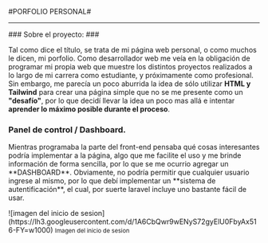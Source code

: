 #PORFOLIO PERSONAL#
<hr>
### Sobre el proyecto: ###
<p>Tal como dice el título, se trata de mi página web personal, o como muchos le dicen, mi porfolio.
Como desarrollador web me veía en la obligación de programar mi propia web que muestre los distintos proyectos realizados a lo largo de mi carrera como estudiante, y próximamente como profesional. Sin embargo, me parecía un poco aburrida la idea de sólo utilizar <strong>HTML y Tailwind</strong> para crear una página simple que no se me presente como un <strong>"desafío"</strong>, por lo que decidí llevar la idea un poco mas allá e intentar <strong>aprender lo máximo posible durante el proceso</strong>.</p>

### Panel de control / Dashboard. ###
<p>Mientras programaba la parte del front-end pensaba qué cosas interesantes podría implementar a la página, algo que me facilite el uso y me brinde información de forma sencilla, por lo que se me ocurrio agregar un **DASHBOARD**. Obviamente, no podría permitir que cualquier usuario ingrese al mismo, por lo que debí implementar un **sistema de autentificación**, el cual, por suerte laravel incluye uno bastante fácil de usar.</p>
![imagen del inicio de sesion](https://lh3.googleusercontent.com/d/1A6CbQwr9wENyS72gyElU0FbyAx516-FY=w1000)
<small>Imagen del inicio de sesion</small>
